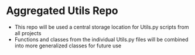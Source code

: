 # Aggregated Utils Repo
* This repo will be used a central storage location for  Utils.py scripts from all projects
* Functions and classes from the individual Utils.py files will be combined into more generalized classes for future use
